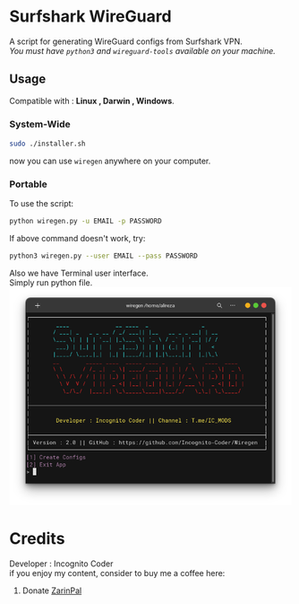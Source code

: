 # Surfshark WireGuard
A script for generating WireGuard configs from Surfshark VPN. \
*You must have `python3` and `wireguard-tools` available on your machine.*
## Usage
Compatible with : __Linux , Darwin , Windows__.
### System-Wide
``` bash
sudo ./installer.sh
```
now you can use `wiregen` anywhere on your computer.
### Portable
To use the script:
``` bash
python wiregen.py -u EMAIL -p PASSWORD
```
If above command doesn't work, try:
``` bash
python3 wiregen.py --user EMAIL --pass PASSWORD
```
Also we have Terminal user interface. \
Simply run python file. \
![Screenshot](https://raw.githubusercontent.com/Incognito-Coder/Wiregen/master/img/main.png "Application")
# Credits
Developer : Incognito Coder \
if you enjoy my content, consider to buy me a coffee here:
1. Donate [ZarinPal](https://zarinp.al/@incognito)